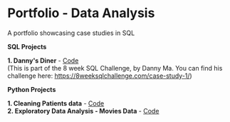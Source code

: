 # Portfolio - Data Analysis
A portfolio showcasing case studies in SQL 

__**SQL Projects**__

**1. Danny's Diner** - [Code](https://github.com/Mansi242401/Portfolio/blob/main/sql_queries_with_results1) <br>
(This is part of the 8 week SQL Challenge, by Danny Ma. You can find his challenge here: https://8weeksqlchallenge.com/case-study-1/)

__**Python Projects**__

**1. Cleaning Patients data** - [Code](https://github.com/Mansi242401/Data_Wrangling/tree/main) <br>
**2. Exploratory Data Analysis - Movies Data** - [Code](https://github.com/Mansi242401/EDA_movies) <br>
